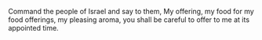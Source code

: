 Command the people of Israel and say to them, My offering, my food for my food offerings, my pleasing aroma, you shall be careful to offer to me at its appointed time.
